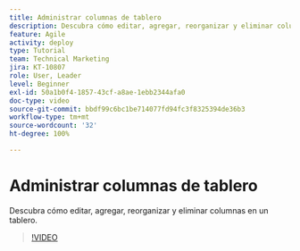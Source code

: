```yaml
---
title: Administrar columnas de tablero
description: Descubra cómo editar, agregar, reorganizar y eliminar columnas en un tablero.
feature: Agile
activity: deploy
type: Tutorial
team: Technical Marketing
jira: KT-10807
role: User, Leader
level: Beginner
exl-id: 50a1b0f4-1857-43cf-a8ae-1ebb2344afa0
doc-type: video
source-git-commit: bbdf99c6bc1be714077fd94fc3f8325394de36b3
workflow-type: tm+mt
source-wordcount: '32'
ht-degree: 100%

---
```


# Administrar columnas de tablero

Descubra cómo editar, agregar, reorganizar y eliminar columnas en un tablero.

>[!VIDEO](https://video.tv.adobe.com/v/3422954/?quality=12&learn=on&enablevpops=1&captions=spa)
